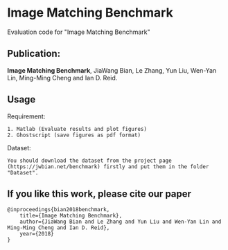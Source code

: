 # Image Matching Benchmark
Evaluation code for "Image Matching Benchmark"

## Publication:

**Image Matching Benchmark**, JiaWang Bian, Le Zhang, Yun Liu, Wen-Yan Lin, Ming-Ming Cheng and Ian D. Reid.


## Usage

Requirement:

    1. Matlab (Evaluate results and plot figures)
    2. Ghostscript (save figures as pdf format)


Dataset:
	
    You should download the dataset from the project page (https://jwbian.net/benchmark) firstly and put them in the folder "Dataset".



## If you like this work, please cite our paper
	@inproceedings{bian2018benchmark,
 	    title={Image Matching Benchmark},
	    author={JiaWang Bian and Le Zhang and Yun Liu and Wen-Yan Lin and Ming-Ming Cheng and Ian D. Reid},
	    year={2018}
	}



